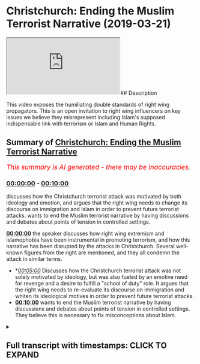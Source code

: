 # Christchurch: Ending the Muslim Terrorist Narrative (2019-03-21)

<iframe loading='lazy' src='https://www.youtube.com/embed/irdHM1pDfLI'></iframe>## Description

This video exposes the humiliating double standards of right wing propagators. This is an open invitation to right wing influencers on key issues we believe they misrepresent including Islam's supposed indispensable link with terrorism or Islam and Human Rights.

## Summary of [Christchurch: Ending the Muslim Terrorist Narrative](https://www.youtube.com/watch?v=irdHM1pDfLI)


*<span style="color:red; font-size:125%">This summary is AI generated - there may be inaccuracies</span>. [](/)*

### [00:00:00](https://www.youtube.com/watch?v=irdHM1pDfLI&t=0) - [00:10:00](https://www.youtube.com/watch?v=irdHM1pDfLI&t=600)

 discusses how the Christchurch terrorist attack was motivated by both ideology and emotion, and argues that the right wing needs to change its discourse on immigration and Islam in order to prevent future terrorist attacks. wants to end the Muslim terrorist narrative by having discussions and debates about points of tension in controlled settings.

**[00:00:00](https://www.youtube.com/watch?v=irdHM1pDfLI&t=0)**  the speaker discusses how right wing extremism and islamophobia have been instrumental in promoting terrorism, and how this narrative has been disrupted by the attacks in Christchurch. Several well-known figures from the right are mentioned, and they all condemn the attack in similar terms.
* **[00:05:00](https://www.youtube.com/watch?v=irdHM1pDfLI&t=300)* Discusses how the Christchurch terrorist attack was not solely motivated by ideology, but was also fueled by an emotive need for revenge and a desire to fulfill a "school of duty" role. It argues that the right wing needs to re-evaluate its discourse on immigration and whiten its ideological motives in order to prevent future terrorist attacks.
* **[00:10:00](https://www.youtube.com/watch?v=irdHM1pDfLI&t=600)** wants to end the Muslim terrorist narrative by having discussions and debates about points of tension in controlled settings. They believe this is necessary to fix misconceptions about Islam.

<details><summary><h2>Full transcript with timestamps: CLICK TO EXPAND</h2></summary>

[0:00:07](https://youtu.be/irdHM1pDfLI?t=7) [Music]  
[0:00:26](https://youtu.be/irdHM1pDfLI?t=26) [Music]  
[0:00:46](https://youtu.be/irdHM1pDfLI?t=46) [Music]  
[0:00:53](https://youtu.be/irdHM1pDfLI?t=53) [Music]  
[0:01:04](https://youtu.be/irdHM1pDfLI?t=64) [Music]  
[0:01:10](https://youtu.be/irdHM1pDfLI?t=70) um  
[0:01:14](https://youtu.be/irdHM1pDfLI?t=74) [Music]  
[0:01:19](https://youtu.be/irdHM1pDfLI?t=79) he says that we will certainly try you  
[0:01:23](https://youtu.be/irdHM1pDfLI?t=83) with something of fear  
[0:01:27](https://youtu.be/irdHM1pDfLI?t=87) and hunger and loss of life  
[0:01:31](https://youtu.be/irdHM1pDfLI?t=91) and loss of wealth and life human life  
[0:01:36](https://youtu.be/irdHM1pDfLI?t=96) and investment so give glad tidings to  
[0:01:40](https://youtu.be/irdHM1pDfLI?t=100) those who have  
[0:01:41](https://youtu.be/irdHM1pDfLI?t=101) patience the ones who when calamity  
[0:01:45](https://youtu.be/irdHM1pDfLI?t=105) befalls them  
[0:01:46](https://youtu.be/irdHM1pDfLI?t=106) they say to allah we belong  
[0:01:49](https://youtu.be/irdHM1pDfLI?t=109) and to him we shall return those are the  
[0:01:52](https://youtu.be/irdHM1pDfLI?t=112) ones  
[0:01:53](https://youtu.be/irdHM1pDfLI?t=113) who allah will shower with his blessings  
[0:01:56](https://youtu.be/irdHM1pDfLI?t=116) and mercy  
[0:01:57](https://youtu.be/irdHM1pDfLI?t=117) and those are the ones who are truly  
[0:01:59](https://youtu.be/irdHM1pDfLI?t=119) guided you see  
[0:02:00](https://youtu.be/irdHM1pDfLI?t=120) from an islamic perspective death is  
[0:02:03](https://youtu.be/irdHM1pDfLI?t=123) where life begins  
[0:02:05](https://youtu.be/irdHM1pDfLI?t=125) and from this perspective you could say  
[0:02:09](https://youtu.be/irdHM1pDfLI?t=129) that we're an impossible enemy because  
[0:02:11](https://youtu.be/irdHM1pDfLI?t=131) the worst thing you can do to a muslim  
[0:02:13](https://youtu.be/irdHM1pDfLI?t=133) is kill them but for us  
[0:02:17](https://youtu.be/irdHM1pDfLI?t=137) death is the beginning so when it comes  
[0:02:20](https://youtu.be/irdHM1pDfLI?t=140) to  
[0:02:21](https://youtu.be/irdHM1pDfLI?t=141) those white supremacists who have  
[0:02:26](https://youtu.be/irdHM1pDfLI?t=146) taken the lives of those  
[0:02:29](https://youtu.be/irdHM1pDfLI?t=149) 49 50 people in christchurch  
[0:02:32](https://youtu.be/irdHM1pDfLI?t=152) thinking that they are reading the world  
[0:02:35](https://youtu.be/irdHM1pDfLI?t=155) of the invading enemy  
[0:02:37](https://youtu.be/irdHM1pDfLI?t=157) to put it in tarrant the the killers the  
[0:02:40](https://youtu.be/irdHM1pDfLI?t=160) terrorists words  
[0:02:44](https://youtu.be/irdHM1pDfLI?t=164) of the invading enemy what he's actually  
[0:02:45](https://youtu.be/irdHM1pDfLI?t=165) doing  
[0:02:47](https://youtu.be/irdHM1pDfLI?t=167) is he's hardening the efforts and he's  
[0:02:50](https://youtu.be/irdHM1pDfLI?t=170) strengthening the spirit  
[0:02:52](https://youtu.be/irdHM1pDfLI?t=172) of muslims all around the world  
[0:02:56](https://youtu.be/irdHM1pDfLI?t=176) and here's what you need to understand  
[0:02:58](https://youtu.be/irdHM1pDfLI?t=178) that this narrative which has been  
[0:03:00](https://youtu.be/irdHM1pDfLI?t=180) promulgated  
[0:03:01](https://youtu.be/irdHM1pDfLI?t=181) by right wing extremists who have been  
[0:03:05](https://youtu.be/irdHM1pDfLI?t=185) frankly the knowledge  
[0:03:08](https://youtu.be/irdHM1pDfLI?t=188) producers for the islamophobic  
[0:03:13](https://youtu.be/irdHM1pDfLI?t=193) atmosphere through which and by which  
[0:03:17](https://youtu.be/irdHM1pDfLI?t=197) such terroristic minds can develop  
[0:03:22](https://youtu.be/irdHM1pDfLI?t=202) those people who've had this discourse  
[0:03:24](https://youtu.be/irdHM1pDfLI?t=204) of the peculiar muslim  
[0:03:26](https://youtu.be/irdHM1pDfLI?t=206) other abject other that is  
[0:03:31](https://youtu.be/irdHM1pDfLI?t=211) distinctively known by his violence  
[0:03:35](https://youtu.be/irdHM1pDfLI?t=215) and uniquely understood by his terrorism  
[0:03:38](https://youtu.be/irdHM1pDfLI?t=218) that discourse has been destabilized  
[0:03:43](https://youtu.be/irdHM1pDfLI?t=223) and it's not just on this occasion we  
[0:03:45](https://youtu.be/irdHM1pDfLI?t=225) have to be clear  
[0:03:46](https://youtu.be/irdHM1pDfLI?t=226) there was the chapel hill shooting there  
[0:03:48](https://youtu.be/irdHM1pDfLI?t=228) was brelvik killing 77 innocents  
[0:03:50](https://youtu.be/irdHM1pDfLI?t=230) and now you have this man brendan  
[0:03:54](https://youtu.be/irdHM1pDfLI?t=234) tarrant or whatever his name is  
[0:03:56](https://youtu.be/irdHM1pDfLI?t=236) killing 50 individuals many of which are  
[0:03:58](https://youtu.be/irdHM1pDfLI?t=238) children and he wanted the world to know  
[0:04:00](https://youtu.be/irdHM1pDfLI?t=240) about it and he filmed it on social  
[0:04:02](https://youtu.be/irdHM1pDfLI?t=242) media  
[0:04:02](https://youtu.be/irdHM1pDfLI?t=242) and he called himself a terrorist in his  
[0:04:04](https://youtu.be/irdHM1pDfLI?t=244) manifesto there's no running away from  
[0:04:06](https://youtu.be/irdHM1pDfLI?t=246) it  
[0:04:07](https://youtu.be/irdHM1pDfLI?t=247) he was inspired yes  
[0:04:10](https://youtu.be/irdHM1pDfLI?t=250) by his own ideological justification  
[0:04:14](https://youtu.be/irdHM1pDfLI?t=254) and there is a continuity here between  
[0:04:17](https://youtu.be/irdHM1pDfLI?t=257) right-wing rhetoric  
[0:04:19](https://youtu.be/irdHM1pDfLI?t=259) especially ultra-right and alternative  
[0:04:22](https://youtu.be/irdHM1pDfLI?t=262) right-wing rhetoric  
[0:04:23](https://youtu.be/irdHM1pDfLI?t=263) and his own understanding of the world  
[0:04:25](https://youtu.be/irdHM1pDfLI?t=265) especially in relation to  
[0:04:26](https://youtu.be/irdHM1pDfLI?t=266) immigration which is why we find a lot  
[0:04:29](https://youtu.be/irdHM1pDfLI?t=269) of people  
[0:04:30](https://youtu.be/irdHM1pDfLI?t=270) from the right now coming out and  
[0:04:32](https://youtu.be/irdHM1pDfLI?t=272) condemning the attack  
[0:04:34](https://youtu.be/irdHM1pDfLI?t=274) in reminiscent terms because this of  
[0:04:37](https://youtu.be/irdHM1pDfLI?t=277) course reminds us of how muslims  
[0:04:39](https://youtu.be/irdHM1pDfLI?t=279) muslim leaders usually come and you know  
[0:04:41](https://youtu.be/irdHM1pDfLI?t=281) condemn attacks  
[0:04:43](https://youtu.be/irdHM1pDfLI?t=283) and for once in their life they have  
[0:04:45](https://youtu.be/irdHM1pDfLI?t=285) been able to introduce nuance  
[0:04:47](https://youtu.be/irdHM1pDfLI?t=287) to the discussion i i watched stephen  
[0:04:50](https://youtu.be/irdHM1pDfLI?t=290) crowler i watched  
[0:04:52](https://youtu.be/irdHM1pDfLI?t=292) um ben shapiro  
[0:04:55](https://youtu.be/irdHM1pDfLI?t=295) i watched even katie hopkins and their  
[0:04:58](https://youtu.be/irdHM1pDfLI?t=298) responses  
[0:05:00](https://youtu.be/irdHM1pDfLI?t=300) seem to indicate that look there's  
[0:05:02](https://youtu.be/irdHM1pDfLI?t=302) entanglement of different contributing  
[0:05:04](https://youtu.be/irdHM1pDfLI?t=304) factors  
[0:05:05](https://youtu.be/irdHM1pDfLI?t=305) all of which shaped this individual one  
[0:05:07](https://youtu.be/irdHM1pDfLI?t=307) of which was ideology a lot of them  
[0:05:09](https://youtu.be/irdHM1pDfLI?t=309) admit  
[0:05:10](https://youtu.be/irdHM1pDfLI?t=310) but it wasn't the only thing the daily  
[0:05:12](https://youtu.be/irdHM1pDfLI?t=312) mail goes much further than that  
[0:05:13](https://youtu.be/irdHM1pDfLI?t=313) putting a picture of this man calling  
[0:05:15](https://youtu.be/irdHM1pDfLI?t=315) the angelic boy  
[0:05:16](https://youtu.be/irdHM1pDfLI?t=316) that his father had cancer and so on as  
[0:05:19](https://youtu.be/irdHM1pDfLI?t=319) if  
[0:05:20](https://youtu.be/irdHM1pDfLI?t=320) look we have to look at this thing from  
[0:05:23](https://youtu.be/irdHM1pDfLI?t=323) different angles  
[0:05:24](https://youtu.be/irdHM1pDfLI?t=324) but that nuance that they now introduced  
[0:05:26](https://youtu.be/irdHM1pDfLI?t=326) in a terroristic discussion  
[0:05:28](https://youtu.be/irdHM1pDfLI?t=328) was never introduced from their own  
[0:05:31](https://youtu.be/irdHM1pDfLI?t=331) knowledge producers and contributors  
[0:05:34](https://youtu.be/irdHM1pDfLI?t=334) when muslim terrorists commit  
[0:05:36](https://youtu.be/irdHM1pDfLI?t=336) acts it has to be reduced to a low and  
[0:05:39](https://youtu.be/irdHM1pDfLI?t=339) lowest common multiple and many times if  
[0:05:42](https://youtu.be/irdHM1pDfLI?t=342) not always has to be islam itself  
[0:05:45](https://youtu.be/irdHM1pDfLI?t=345) so why is it the case that it's  
[0:05:47](https://youtu.be/irdHM1pDfLI?t=347) inconceivable for the right wing mind  
[0:05:52](https://youtu.be/irdHM1pDfLI?t=352) that there's a potentiality within their  
[0:05:54](https://youtu.be/irdHM1pDfLI?t=354) own ideological systems  
[0:05:56](https://youtu.be/irdHM1pDfLI?t=356) for people to churn out a net  
[0:06:00](https://youtu.be/irdHM1pDfLI?t=360) terrorism which emerges on our streets  
[0:06:02](https://youtu.be/irdHM1pDfLI?t=362) in our mosques  
[0:06:04](https://youtu.be/irdHM1pDfLI?t=364) why is it inconceivable for you to  
[0:06:05](https://youtu.be/irdHM1pDfLI?t=365) realize that terrorism can be committed  
[0:06:07](https://youtu.be/irdHM1pDfLI?t=367) by secular whites  
[0:06:09](https://youtu.be/irdHM1pDfLI?t=369) it's that thesis that you've tried to  
[0:06:12](https://youtu.be/irdHM1pDfLI?t=372) superimpose upon the sociological  
[0:06:14](https://youtu.be/irdHM1pDfLI?t=374) reality  
[0:06:14](https://youtu.be/irdHM1pDfLI?t=374) which has now become untenable  
[0:06:18](https://youtu.be/irdHM1pDfLI?t=378) it's that discourse that you have tried  
[0:06:20](https://youtu.be/irdHM1pDfLI?t=380) to iterate and reiterate  
[0:06:22](https://youtu.be/irdHM1pDfLI?t=382) into public spheres and through your  
[0:06:24](https://youtu.be/irdHM1pDfLI?t=384) platforms which has been totally  
[0:06:27](https://youtu.be/irdHM1pDfLI?t=387) destabilized now there's no more media  
[0:06:30](https://youtu.be/irdHM1pDfLI?t=390) com  
[0:06:30](https://youtu.be/irdHM1pDfLI?t=390) covering up the man himself wanted to be  
[0:06:33](https://youtu.be/irdHM1pDfLI?t=393) known  
[0:06:34](https://youtu.be/irdHM1pDfLI?t=394) and now they're trying to censor his  
[0:06:37](https://youtu.be/irdHM1pDfLI?t=397) name  
[0:06:38](https://youtu.be/irdHM1pDfLI?t=398) and censor his material with the  
[0:06:40](https://youtu.be/irdHM1pDfLI?t=400) pretense by the way this is a pretense  
[0:06:42](https://youtu.be/irdHM1pDfLI?t=402) of yes we don't want to give him  
[0:06:45](https://youtu.be/irdHM1pDfLI?t=405) notoriety  
[0:06:47](https://youtu.be/irdHM1pDfLI?t=407) no that's a pretense the reason why you  
[0:06:48](https://youtu.be/irdHM1pDfLI?t=408) want to censor his name and you want to  
[0:06:50](https://youtu.be/irdHM1pDfLI?t=410) censor his actions  
[0:06:51](https://youtu.be/irdHM1pDfLI?t=411) is because you don't want us to  
[0:06:52](https://youtu.be/irdHM1pDfLI?t=412) reference him that you know this is an  
[0:06:54](https://youtu.be/irdHM1pDfLI?t=414) entry point for academics  
[0:06:56](https://youtu.be/irdHM1pDfLI?t=416) you know there's an entry point for  
[0:06:57](https://youtu.be/irdHM1pDfLI?t=417) people to criticize and reference this  
[0:07:00](https://youtu.be/irdHM1pDfLI?t=420) as a white supremacist which was  
[0:07:03](https://youtu.be/irdHM1pDfLI?t=423) inspired by a right-wing terrorist as a  
[0:07:05](https://youtu.be/irdHM1pDfLI?t=425) terrorist  
[0:07:07](https://youtu.be/irdHM1pDfLI?t=427) and now the body of work of right-wing  
[0:07:09](https://youtu.be/irdHM1pDfLI?t=429) terrorists is starting to become  
[0:07:10](https://youtu.be/irdHM1pDfLI?t=430) self-evident so much so  
[0:07:12](https://youtu.be/irdHM1pDfLI?t=432) that it's become impossible for  
[0:07:14](https://youtu.be/irdHM1pDfLI?t=434) politicians and  
[0:07:16](https://youtu.be/irdHM1pDfLI?t=436) other elites to ignore it and at this  
[0:07:19](https://youtu.be/irdHM1pDfLI?t=439) point it's important for us to say  
[0:07:21](https://youtu.be/irdHM1pDfLI?t=441) we do actually we actually do appreciate  
[0:07:23](https://youtu.be/irdHM1pDfLI?t=443) all the support  
[0:07:25](https://youtu.be/irdHM1pDfLI?t=445) with all the anger that we have  
[0:07:29](https://youtu.be/irdHM1pDfLI?t=449) that there has been community  
[0:07:31](https://youtu.be/irdHM1pDfLI?t=451) togetherness  
[0:07:32](https://youtu.be/irdHM1pDfLI?t=452) and support from all different aspects  
[0:07:35](https://youtu.be/irdHM1pDfLI?t=455) uh all different parts of society  
[0:07:37](https://youtu.be/irdHM1pDfLI?t=457) and we thank non-muslim society  
[0:07:39](https://youtu.be/irdHM1pDfLI?t=459) communities  
[0:07:40](https://youtu.be/irdHM1pDfLI?t=460) for showing us your support  
[0:07:43](https://youtu.be/irdHM1pDfLI?t=463) we also would like to show you our  
[0:07:46](https://youtu.be/irdHM1pDfLI?t=466) gratitude for that  
[0:07:48](https://youtu.be/irdHM1pDfLI?t=468) this is exactly what we need to do we  
[0:07:50](https://youtu.be/irdHM1pDfLI?t=470) need to realize that they  
[0:07:52](https://youtu.be/irdHM1pDfLI?t=472) there are people of different  
[0:07:54](https://youtu.be/irdHM1pDfLI?t=474) dispositions ideological religious or  
[0:07:56](https://youtu.be/irdHM1pDfLI?t=476) otherwise  
[0:07:57](https://youtu.be/irdHM1pDfLI?t=477) that are capable of these monstrous  
[0:08:00](https://youtu.be/irdHM1pDfLI?t=480) terroristic acts  
[0:08:03](https://youtu.be/irdHM1pDfLI?t=483) and that the mo the main motivating  
[0:08:07](https://youtu.be/irdHM1pDfLI?t=487) factor  
[0:08:08](https://youtu.be/irdHM1pDfLI?t=488) for those individuals is usually the  
[0:08:10](https://youtu.be/irdHM1pDfLI?t=490) same it's an emotive one rather than an  
[0:08:13](https://youtu.be/irdHM1pDfLI?t=493) intellectual one  
[0:08:14](https://youtu.be/irdHM1pDfLI?t=494) where they they see themselves living in  
[0:08:18](https://youtu.be/irdHM1pDfLI?t=498) a state of perpetual war and conflict  
[0:08:20](https://youtu.be/irdHM1pDfLI?t=500) and they want to enact their school of  
[0:08:22](https://youtu.be/irdHM1pDfLI?t=502) duty style  
[0:08:24](https://youtu.be/irdHM1pDfLI?t=504) role where they themselves are becoming  
[0:08:28](https://youtu.be/irdHM1pDfLI?t=508) the main protagonist  
[0:08:31](https://youtu.be/irdHM1pDfLI?t=511) and getting rid of the enemies  
[0:08:35](https://youtu.be/irdHM1pDfLI?t=515) and of course one thing runs almost  
[0:08:38](https://youtu.be/irdHM1pDfLI?t=518) consistently throughout all of these  
[0:08:40](https://youtu.be/irdHM1pDfLI?t=520) themes  
[0:08:41](https://youtu.be/irdHM1pDfLI?t=521) which is that there is an element of  
[0:08:43](https://youtu.be/irdHM1pDfLI?t=523) ideological justification  
[0:08:45](https://youtu.be/irdHM1pDfLI?t=525) whether it be from those terrorists from  
[0:08:48](https://youtu.be/irdHM1pDfLI?t=528) our side  
[0:08:49](https://youtu.be/irdHM1pDfLI?t=529) or those from from the right-wing side  
[0:08:54](https://youtu.be/irdHM1pDfLI?t=534) and that justification and knows what  
[0:08:56](https://youtu.be/irdHM1pDfLI?t=536) otherwise nullifies  
[0:08:58](https://youtu.be/irdHM1pDfLI?t=538) the the principle of non-combatant  
[0:09:02](https://youtu.be/irdHM1pDfLI?t=542) immunity  
[0:09:05](https://youtu.be/irdHM1pDfLI?t=545) it nullifies the principle of  
[0:09:07](https://youtu.be/irdHM1pDfLI?t=547) non-combatant immunity but that is not  
[0:09:09](https://youtu.be/irdHM1pDfLI?t=549) particular to islam  
[0:09:11](https://youtu.be/irdHM1pDfLI?t=551) and it's not particular to muslims so  
[0:09:13](https://youtu.be/irdHM1pDfLI?t=553) the narrative  
[0:09:15](https://youtu.be/irdHM1pDfLI?t=555) is now being forcibly changed by virtue  
[0:09:18](https://youtu.be/irdHM1pDfLI?t=558) of the fact  
[0:09:19](https://youtu.be/irdHM1pDfLI?t=559) that we live in a hyper globalized world  
[0:09:21](https://youtu.be/irdHM1pDfLI?t=561) and events cannot be  
[0:09:24](https://youtu.be/irdHM1pDfLI?t=564) disguised or otherwise camouflaged  
[0:09:27](https://youtu.be/irdHM1pDfLI?t=567) anymore  
[0:09:29](https://youtu.be/irdHM1pDfLI?t=569) social media is overtaking the media  
[0:09:32](https://youtu.be/irdHM1pDfLI?t=572) this man himself  
[0:09:33](https://youtu.be/irdHM1pDfLI?t=573) wanted people to know he was a terrorist  
[0:09:36](https://youtu.be/irdHM1pDfLI?t=576) no matter what the media says  
[0:09:38](https://youtu.be/irdHM1pDfLI?t=578) this information is freely available to  
[0:09:40](https://youtu.be/irdHM1pDfLI?t=580) us and it can never be reversed  
[0:09:43](https://youtu.be/irdHM1pDfLI?t=583) so the right wing needs to come to terms  
[0:09:45](https://youtu.be/irdHM1pDfLI?t=585) with itself  
[0:09:47](https://youtu.be/irdHM1pDfLI?t=587) it's immigration rhetoric kicking these  
[0:09:50](https://youtu.be/irdHM1pDfLI?t=590) people out and  
[0:09:51](https://youtu.be/irdHM1pDfLI?t=591) re-whitening the discourse that all  
[0:09:53](https://youtu.be/irdHM1pDfLI?t=593) needs to be reassessed  
[0:09:54](https://youtu.be/irdHM1pDfLI?t=594) because it it provides fertile grounds  
[0:09:59](https://youtu.be/irdHM1pDfLI?t=599) for the kind of terroristic actions that  
[0:10:02](https://youtu.be/irdHM1pDfLI?t=602) we see  
[0:10:03](https://youtu.be/irdHM1pDfLI?t=603) or have seen in christ's church  
[0:10:07](https://youtu.be/irdHM1pDfLI?t=607) i want to end this this  
[0:10:11](https://youtu.be/irdHM1pDfLI?t=611) video by saying something very important  
[0:10:14](https://youtu.be/irdHM1pDfLI?t=614) which is the following  
[0:10:18](https://youtu.be/irdHM1pDfLI?t=618) it's high time that we have discussions  
[0:10:21](https://youtu.be/irdHM1pDfLI?t=621) and debates  
[0:10:23](https://youtu.be/irdHM1pDfLI?t=623) that the muslim traditionalist muslim  
[0:10:25](https://youtu.be/irdHM1pDfLI?t=625) community especially  
[0:10:26](https://youtu.be/irdHM1pDfLI?t=626) those who adhere to classical jews  
[0:10:29](https://youtu.be/irdHM1pDfLI?t=629) prudential understanding of islam and  
[0:10:32](https://youtu.be/irdHM1pDfLI?t=632) right-wing advocates  
[0:10:36](https://youtu.be/irdHM1pDfLI?t=636) that we have discussions and debates on  
[0:10:38](https://youtu.be/irdHM1pDfLI?t=638) points of tension  
[0:10:39](https://youtu.be/irdHM1pDfLI?t=639) in controlled settings such that  
[0:10:43](https://youtu.be/irdHM1pDfLI?t=643) misconceptions can be corrected why is  
[0:10:45](https://youtu.be/irdHM1pDfLI?t=645) it the case that i always find myself  
[0:10:47](https://youtu.be/irdHM1pDfLI?t=647) telling people that look islam doesn't  
[0:10:49](https://youtu.be/irdHM1pDfLI?t=649) tell people to go and kill  
[0:10:51](https://youtu.be/irdHM1pDfLI?t=651) innocents now in chapter 60 verse 8  
[0:10:53](https://youtu.be/irdHM1pDfLI?t=653) chapter 5 verse 32  
[0:10:55](https://youtu.be/irdHM1pDfLI?t=655) and the prophet you know killing one  
[0:10:57](https://youtu.be/irdHM1pDfLI?t=657) person is like killing the whole of  
[0:10:58](https://youtu.be/irdHM1pDfLI?t=658) humanity the prophet told us not to kill  
[0:11:00](https://youtu.be/irdHM1pDfLI?t=660) women and children so on why do i always  
[0:11:02](https://youtu.be/irdHM1pDfLI?t=662) have to repeat myself and then be told  
[0:11:04](https://youtu.be/irdHM1pDfLI?t=664) that i'm lying  
[0:11:05](https://youtu.be/irdHM1pDfLI?t=665) that actually this is not what you  
[0:11:06](https://youtu.be/irdHM1pDfLI?t=666) believe or that it is not  
[0:11:09](https://youtu.be/irdHM1pDfLI?t=669) what you ought to believe if you're a  
[0:11:10](https://youtu.be/irdHM1pDfLI?t=670) classical traditionalist muslim don't  
[0:11:12](https://youtu.be/irdHM1pDfLI?t=672) tell me what  
[0:11:13](https://youtu.be/irdHM1pDfLI?t=673) i should believe i know my scripture is  
[0:11:15](https://youtu.be/irdHM1pDfLI?t=675) more than the right wing  
[0:11:17](https://youtu.be/irdHM1pDfLI?t=677) english speaking and no other language  
[0:11:22](https://youtu.be/irdHM1pDfLI?t=682) person who's telling me why i should  
[0:11:23](https://youtu.be/irdHM1pDfLI?t=683) read i should believe  
[0:11:25](https://youtu.be/irdHM1pDfLI?t=685) don't tell me what i should believe i  
[0:11:26](https://youtu.be/irdHM1pDfLI?t=686) know what we should believe so let's  
[0:11:28](https://youtu.be/irdHM1pDfLI?t=688) have these discussions we need to fix  
[0:11:30](https://youtu.be/irdHM1pDfLI?t=690) these misconceptions  
[0:11:31](https://youtu.be/irdHM1pDfLI?t=691) someone like ben shapiro someone like  
[0:11:34](https://youtu.be/irdHM1pDfLI?t=694) milo  
[0:11:36](https://youtu.be/irdHM1pDfLI?t=696) someone like jordan peterson this is an  
[0:11:39](https://youtu.be/irdHM1pDfLI?t=699) open  
[0:11:40](https://youtu.be/irdHM1pDfLI?t=700) invitation i'm not going to call it an  
[0:11:41](https://youtu.be/irdHM1pDfLI?t=701) open challenge this is an open  
[0:11:43](https://youtu.be/irdHM1pDfLI?t=703) invitation  
[0:11:44](https://youtu.be/irdHM1pDfLI?t=704) for a dialogue and discussion  
[0:11:49](https://youtu.be/irdHM1pDfLI?t=709) where we have equal time to talk and ask  
[0:11:51](https://youtu.be/irdHM1pDfLI?t=711) questions from each other  
[0:11:52](https://youtu.be/irdHM1pDfLI?t=712) and where we can probe each other  
[0:11:56](https://youtu.be/irdHM1pDfLI?t=716) i think this is necessary and i think it  
[0:11:58](https://youtu.be/irdHM1pDfLI?t=718) will solve a lot of societal problems  
[0:12:01](https://youtu.be/irdHM1pDfLI?t=721) but in regards to what we should do for  
[0:12:03](https://youtu.be/irdHM1pDfLI?t=723) the people of christchurch  
[0:12:05](https://youtu.be/irdHM1pDfLI?t=725) we should make dua for them as the  
[0:12:06](https://youtu.be/irdHM1pDfLI?t=726) muslims we have to mix application for  
[0:12:08](https://youtu.be/irdHM1pDfLI?t=728) them  
[0:12:09](https://youtu.be/irdHM1pDfLI?t=729) and realize that the prophet muhammad  
[0:12:12](https://youtu.be/irdHM1pDfLI?t=732) i'm going to end with this the prophet  
[0:12:13](https://youtu.be/irdHM1pDfLI?t=733) says something beautiful and this is in  
[0:12:15](https://youtu.be/irdHM1pDfLI?t=735) hadith  
[0:12:17](https://youtu.be/irdHM1pDfLI?t=737) he says whoever is killed  
[0:12:20](https://youtu.be/irdHM1pDfLI?t=740) protecting their wealth he is a shaheed  
[0:12:25](https://youtu.be/irdHM1pDfLI?t=745) whoever is killed protecting their blood  
[0:12:28](https://youtu.be/irdHM1pDfLI?t=748) i.e themselves  
[0:12:29](https://youtu.be/irdHM1pDfLI?t=749) then he's a shaheed do not leave  
[0:12:31](https://youtu.be/irdHM1pDfLI?t=751) protecting their families  
[0:12:33](https://youtu.be/irdHM1pDfLI?t=753) he's a martyr he's a mata he's a mata  
[0:12:36](https://youtu.be/irdHM1pDfLI?t=756) so we believe that these individuals are  
[0:12:38](https://youtu.be/irdHM1pDfLI?t=758) martyrs there's no doubt about that  
[0:12:42](https://youtu.be/irdHM1pDfLI?t=762) and even we should ask allah subhanahu  
[0:12:44](https://youtu.be/irdHM1pDfLI?t=764) wa ta'ala to give them the high stations  
[0:12:46](https://youtu.be/irdHM1pDfLI?t=766) of jannah  
[0:12:47](https://youtu.be/irdHM1pDfLI?t=767) and to make us with them and i'll leave  
[0:12:49](https://youtu.be/irdHM1pDfLI?t=769) with that salaam alaikum  
[0:12:51](https://youtu.be/irdHM1pDfLI?t=771) s  
</details>